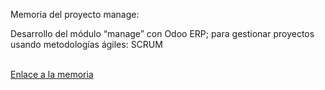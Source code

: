Memoria del proyecto manage:
<br>
<p>Desarrollo del módulo “manage” con Odoo ERP; para gestionar proyectos usando metodologías ágiles: SCRUM</p>
<br>
<a href="https://github.com/IsaacGonade/ProyectoManageFinal/blob/master/Gonz%C3%A1lez_Adeva_Isaac_proyectomanageFinal.pdf">Enlace a la memoria</a>

